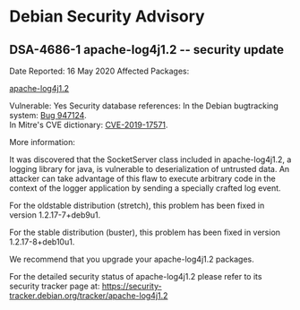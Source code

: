 
Debian Security Advisory
========================


DSA-4686-1 apache-log4j1.2 -- security update
---------------------------------------------



Date Reported:
16 May 2020
Affected Packages:

[apache-log4j1.2](https://packages.debian.org/src:apache-log4j1.2)

Vulnerable:
Yes
Security database references:
In the Debian bugtracking system: [Bug 947124](https://bugs.debian.org/cgi-bin/bugreport.cgi?bug=947124).  
In Mitre's CVE dictionary: [CVE-2019-17571](https://security-tracker.debian.org/tracker/CVE-2019-17571).  

More information:

It was discovered that the SocketServer class included in
apache-log4j1.2, a logging library for java, is vulnerable to
deserialization of untrusted data. An attacker can take advantage of
this flaw to execute arbitrary code in the context of the logger
application by sending a specially crafted log event.


For the oldstable distribution (stretch), this problem has been fixed
in version 1.2.17-7+deb9u1.


For the stable distribution (buster), this problem has been fixed in
version 1.2.17-8+deb10u1.


We recommend that you upgrade your apache-log4j1.2 packages.


For the detailed security status of apache-log4j1.2 please refer to
its security tracker page at:
<https://security-tracker.debian.org/tracker/apache-log4j1.2>





